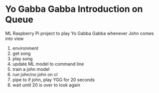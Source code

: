 # Yo Gabba Gabba Introduction on Queue

ML Raspberry Pi project to play Yo Gabba Gabba whenever John comes into view

1. environment
2. get song
3. play song
4. update ML model to command line
5. train a john model
6. run john/no john on cl
7. pipe to if john, play YGG for 20 seconds
8. wait until 20 is over to look again
